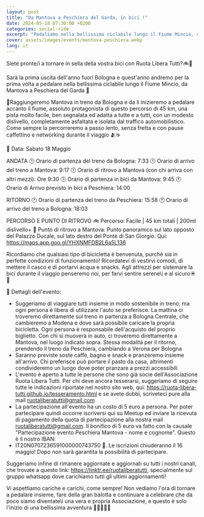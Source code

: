 ```yaml
---
layout: post
title: "Da Mantova a Peschiera del Garda, in bici !"
date: 2024-05-18 07:30:00 +0200
categories: social-ride
excerpt: "Pedaliamo nella bellissima ciclabile lungo il Fiume Mincio, da Mantova a Peschiera del Garda"
cover: assets/images/events/mantova-peschiera.webp
lang: it
---
```


Siete pronte/i a tornare in sella della vostra bici con Ruota Libera Tutti?🚲🎉

Sarà la prima uscita dell'anno fuori Bologna e quest'anno andremo per la prima volta a pedalare nella bellissima ciclabile lungo il Fiume Mincio, da Mantova a Peschiera del Garda 🚀

🚂Raggiungeremo Mantova in treno da Bologna e da lì inizieremo a pedalare accanto il fiume, assoluto protagonista di questo percorso di 45 km, una pista molto facile, ben segnalata ed adatta a tutte e a tutti, con un modesto dislivello, completamente asfaltata e isolata dal traffico automobilistico. Come sempre la percorreremo a passo lento, senza fretta e con pause caffettino e networking durante il viaggio 🫂☕

📅 Data: Sabato 18 Maggio

ANDATA
🕒 Orario di partenza del treno da Bologna: 7:33
🕒 Orario di arrivo del treno a Mantova: 9:17
🕒 Orario di ritrovo a Mantova (con chi arriva con altri mezzi): Ore 9:30
🕒 Orario di partenza in bici da Mantova: 9:45
🕐 Orario di Arrivo previsto in bici a Peschiera: 14:00

RITORNO
🕐 Orario di partenza del treno da Peschiera: 15:58
🕐 Orario di arrivo del treno a Bologna: 18:03

PERCORSO E PUNTO DI RITROVO
🚲 Percorso: Facile | 45 km totali | 200mt dislivello+
📍 Punto di ritrovo a Mantova: Punto panoramico sul lato opposto del Palazzo Ducale, sul lato destro del Ponte di San Giorgio. Qui: https://maps.app.goo.gl/YHXNMFDB2L6a5L136

Ricordiamo che qualsiasi tipo di bicicletta è benvenuta, purché sia in perfette condizioni di funzionamento! Ricordatevi di vestirvi comodi, di mettere il casco e di portarvi acqua e snacks. Agli attrezzi per sistemare la bici durante il viaggio penseremo noi, per farvi sentire serene\i e al sicuro☀️🫶

📢 Dettagli dell'evento:

- Suggeriamo di viaggiare tutti insieme in modo sostenibile in treno, ma ogni persona è libera di utilizzare l'auto se preferisce. La mattina ci troveremo direttamente sul treno in partenza a Bologna Centrale, che cambieremo a Modena e dove sarà possibile caricare la propria bicicletta. Ogni persona è responsabile dell'acquisto del proprio biglietto. Con chi si muoverà in auto, ci troveremo direttamente a Mantova, nel luogo indicato sopra. Stessa modalità per il ritorno, prendendo il treno da Peschiera, cambiando a Verona per Bologna
- Saranno previste soste caffè, bagno e snack e pranzeremo insieme all'arrivo. Chi preferisce può portare il pasto da casa, altrimenti condivideremo un luogo dove poter pranzare a prezzi accessibili
- L'evento è aperto a tutte le persone che sono già socie dell'Associazione Ruota Libera Tutti. Per chi deve ancora tesserarsi, suggeriamo di seguire tutte le indicazioni riportate nel nostro sito web, qui: https://ruota-libera-tutti.github.io/tesseramento.html e se avete dubbi, scriveteci pure alla mail ruotaliberatutti@gmail.com
- La partecipazione all'evento ha un costo di 5 euro a persona. Per poter partecipare quindi occorre iscriversi qui su Meetup ed inviare la ricevuta di pagamento della quota di partecipazione alla nostra mail ruotaliberatutti@gmail.com. Il bonifico di 5 euro va fatto con la causale "Partecipazione evento Peschiera Mantova - nome e cognome". Questo è il nostro IBAN:
- IT20N0707236591000000743750 🙏. Le iscrizioni chiuderanno il 16 maggio! Dopo non sarà garantita la possibilità di partecipare.

Suggeriamo infine di rimanere aggiornate e aggiornati su tutti i nostri canali, che trovate a questo link: https://linktr.ee/ruotaliberatutti, specialmente sul gruppo whatsapp dove carichiamo tutti gli ultimi aggiornamenti!

Vi aspettiamo cariche e carichi, come sempre! Non vediamo l'ora di tornare a pedalare insieme, fare della gran balotta e continuare a celebrare che da poco siamo diventate\i una vera e propria Associazione, e questo è solo l'inizio di una bellissima avventura 🚴‍♀️🎈🚴‍♂️

